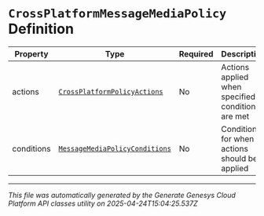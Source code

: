 # `CrossPlatformMessageMediaPolicy` Definition

| Property | Type | Required | Description |
|----------|------|----------|-------------|
| actions | [`CrossPlatformPolicyActions`](crossplatformpolicyactions-definition.md) | No | Actions applied when specified conditions are met |
| conditions | [`MessageMediaPolicyConditions`](messagemediapolicyconditions-definition.md) | No | Conditions for when actions should be applied |

---

*This file was automatically generated by the Generate Genesys Cloud Platform API classes utility on 2025-04-24T15:04:25.537Z*